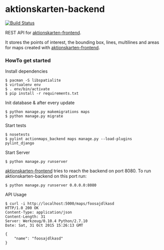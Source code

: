 # aktionskarten-backend

[![Build Status](https://travis-ci.org/KartographischeAktion/aktionskarten-backend.svg?branch=master)](https://travis-ci.org/KartographischeAktion/aktionskarten-backend)

REST API for [aktionskarten-frontend](https://github.com/KartographischeAktion/aktionskarten-frontend).

It stores the points of interest, the bounding box, lines, multilines and areas for maps created with [aktionskarten-frontend](https://github.com/KartographischeAktion/aktionskarten-frontend).

### HowTo get started

Install dependencies
```
$ pacman -S libspatialite
$ virtualenv env
$ . env/bin/activate
$ pip install -r requirements.txt
```

Init database & after every update
```
$ python manage.py makemigrations maps
$ python manage.py migrate
```

Start tests
```
$ nosetests
$ pylint actionmaps_backend maps manage.py --load-plugins pylint_django
```

Start Server
```
$ python manage.py runserver
```
  [aktionskarten-frontend](https://github.com/KartographischeAktion/aktionskarten-frontend) tries to reach the backend on port 8080. To run aktionskarten-backend on this port run:
```
$ python manage.py runserver 0.0.0.0:8080
```

API Usage
```
$ curl -i http://localhost:5000/maps/foosajdlkasd
HTTP/1.0 200 OK
Content-Type: application/json
Content-Length: 31
Server: Werkzeug/0.10.4 Python/2.7.10
Date: Sat, 31 Oct 2015 15:26:13 GMT

{
    "name": "foosajdlkasd"
}
```
